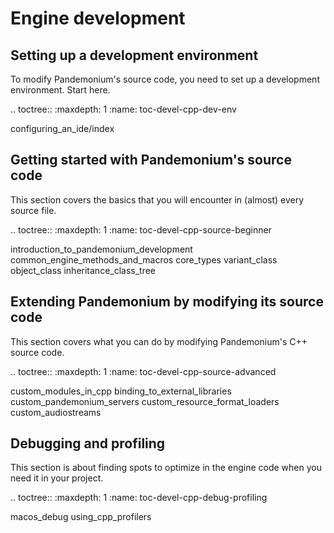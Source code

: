 Engine development
==================

Setting up a development environment
------------------------------------

To modify Pandemonium's source code, you need to set up a development environment. Start here.

.. toctree::
   :maxdepth: 1
   :name: toc-devel-cpp-dev-env

   configuring_an_ide/index

Getting started with Pandemonium's source code
----------------------------------------

This section covers the basics that you will encounter in (almost) every source file.

.. toctree::
   :maxdepth: 1
   :name: toc-devel-cpp-source-beginner

   introduction_to_pandemonium_development
   common_engine_methods_and_macros
   core_types
   variant_class
   object_class
   inheritance_class_tree

Extending Pandemonium by modifying its source code
---------------------------------------------

This section covers what you can do by modifying Pandemonium's C++ source code.

.. toctree::
   :maxdepth: 1
   :name: toc-devel-cpp-source-advanced

   custom_modules_in_cpp
   binding_to_external_libraries
   custom_pandemonium_servers
   custom_resource_format_loaders
   custom_audiostreams

Debugging and profiling
-----------------------

This section is about finding spots to optimize in the engine code when you need it in your project.

.. toctree::
   :maxdepth: 1
   :name: toc-devel-cpp-debug-profiling

   macos_debug
   using_cpp_profilers

